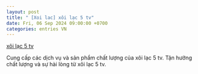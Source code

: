 ```yaml
---
layout: post
title: " [Xoi lac] xôi lạc 5 tv"
date: Fri, 06 Sep 2024 09:00:00 +0700
categories: entries VN
---
```

[xôi lạc 5 tv](https://www.bienphong.com.vn/cFwwLH.shtm)

Cung cấp các dịch vụ và sản phẩm chất lượng của xôi lạc 5 tv. Tận hưởng chất lượng và sự hài lòng từ xôi lạc 5 tv.️

